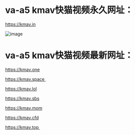 # va-a5 kmav快猫视频永久网址：

https://kmav.in

![image](https://github.com/yihuagongnet/va-a5/assets/141849781/15e30b9b-4d70-4ddc-a130-f6310b155a20)

# va-a5 kmav快猫视频最新网址：

https://kmav.one

https://kmav.space 

https://kmav.lol

https://kmav.sbs

https://kmav.mom

https://kmav.cfd

https://kmav.top 
